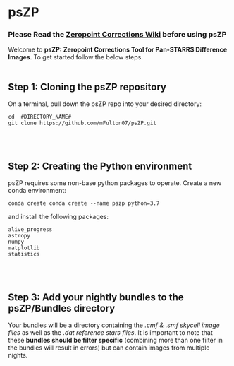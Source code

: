 # psZP
### Please Read the [Zeropoint Corrections Wiki](https://psweb.mp.qub.ac.uk/psat-lv-wiki/index.php/Zeropoint_Corrections_for_Pan-STARRS_difference_images) before using psZP <br />

Welcome to **psZP: Zeropoint Corrections Tool for Pan-STARRS Difference Images**. To get started follow the below steps.<br /><br />

## Step 1: Cloning the psZP repository
On a terminal, pull down the psZP repo into your desired directory:
```
cd  #DIRECTORY_NAME#
git clone https://github.com/mFulton07/psZP.git
```
<br /><br />
## Step 2: Creating the Python environment
psZP requires some non-base python packages to operate.
Create a new conda environment:
```
conda create conda create --name pszp python=3.7
```
and install the following packages:
```
alive_progress
astropy
numpy
matplotlib 
statistics
```
<br /><br />
## Step 3: Add your nightly bundles to the psZP/Bundles directory
Your bundles will be a directory containing the _.cmf & .smf skycell image files_ as well as the _.dat reference stars files_. It is important to note that these **bundles should be filter specific** (combining more than one filter in the bundles will result in errors) but can contain images from multiple nights.

